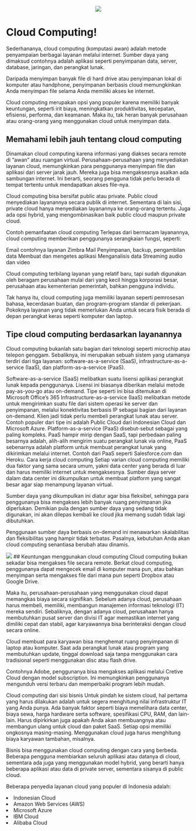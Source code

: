<p align="center"><img src="https://drive.google.com/uc?export=view&id=1EpUxs4Owpi5VwIa9m70mRLFJee6CDDly"></p>


# Cloud Computing!
Sederhananya, cloud computing (komputasi awan) adalah metode penyampaian berbagai layanan melalui internet. Sumber daya yang dimaksud contohnya adalah aplikasi seperti penyimpanan data, server, database, jaringan, dan perangkat lunak.

Daripada menyimpan banyak file di hard drive atau penyimpanan lokal di komputer atau handphone, penyimpanan berbasis cloud memungkinkan Anda menyimpan file selama Anda memiliki akses ke internet.

Cloud computing merupakan opsi yang populer karena memiliki banyak keuntungan, seperti irit biaya, meningkatkan produktivitas, kecepatan, efisiensi, performa, dan keamanan. Maka itu, tak heran banyak perusahaan atau orang-orang yang menggunakan cloud untuk menyimpan data.

## Memahami lebih jauh tentang cloud computing
Dinamakan cloud computing karena informasi yang diakses secara remote di “awan” atau ruangan virtual. Perusahaan-perusahaan yang menyediakan layanan cloud, memungkinkan para penggunanya menyimpan file dan aplikasi dari server jarak jauh. Mereka juga bisa mengaksesnya asalkan ada sambungan internet. Ini berarti, seorang pengguna tidak perlu berada di tempat tertentu untuk mendapatkan akses file-nya.

Cloud computing bisa bersifat public atau private. Public cloud menyediakan layanannya secara publik di internet. Sementara di lain sisi, private cloud hanya menyediakan layanannya ke orang-orang tertentu. Juga ada opsi hybrid, yang mengombinasikan baik public cloud maupun private cloud.

Contoh pemanfaatan cloud computing
Terlepas dari bermacam layanannya, cloud computing memberikan penggunanya serangkaian fungsi, seperti:

Email contohnya layanan Zimbra Mail
Penyimpanan, backup, pengambilan data
Membuat dan mengetes aplikasi
Menganalisis data
Streaming audio dan video

Cloud computing terbilang layanan yang relatif baru, tapi sudah digunakan oleh beragam perusahaan mulai dari yang kecil hingga korporasi besar, perusahaan atau kementerian pemerintah, bahkan pengguna individu.

Tak hanya itu, cloud computing juga memiliki layanan seperti pemrosesan bahasa, kecerdasan buatan, dan program-program standar di pekerjaan. Pokoknya layanan yang tidak memerlukan Anda untuk secara fisik berada di depan perangkat keras seperti komputer dan laptop.  

## Tipe cloud computing berdasarkan layanannya
Cloud computing bukanlah satu bagian dari teknologi seperti microchip atau telepon genggam. Sebaliknya, ini merupakan sebuah sistem yang utamanya terdiri dari tiga layanan: software-as-a-service (SaaS), infrastructure-as-a-service (IaaS), dan platform-as-a-service (PaaS).

Software-as-a-service (SaaS) melibatkan suatu lisensi aplikasi perangkat lunak kepada penggunanya. Lisensi ini biasanya diberikan melalui metode pay-as-you-go atau on-demand. Tipe seperti ini bisa ditemukan di Microsoft Office’s 365
Infrastructure-as-a-service (IaaS) melibatkan metode untuk mengirimkan suatu file dari sistem operasi ke server dan penyimpanan, melalui konektivitas berbasis IP sebagai bagian dari layanan on-demand. Klien jadi tidak perlu membeli perangkat lunak atau server. Contoh populer dari tipe ini adalah Public Cloud dari Indonesian Cloud dan Microsoft Azure.
Platform-as-a-service (PaaS) disebut-sebut sebagai yang paling kompleks. PaaS hampir mirip dengan SaaS, tapi perbedaan paling besarnya adalah, alih-alih mengirim suatu perangkat lunak via online, PaaS sebenarnya adalah platform untuk membuat perangkat lunak yang dikirimkan melalui internet. Contoh dari PaaS seperti Salesforce.com dan Heroku.
Cara kerja cloud computing
Setiap varian cloud computing memiliki dua faktor yang sama secara umum, yakni data center yang berada di luar dan harus memiliki internet untuk mengaksesnya. Sumber daya server dalam data center ini dikumpulkan untuk membuat platform yang sangat besar agar siap menampung layanan virtual.

Sumber daya yang dikumpulkan ini diatur agar bisa fleksibel, sehingga para penggunanya bisa mengakses lebih banyak ruang penyimpanan jika diperlukan. Demikian pula dengan sumber daya yang sedang tidak digunakan, ini akan dilepas kembali ke cloud jika memang sudah tidak lagi dibutuhkan.

Penggunaan sumber daya berbasis on-demand ini menawarkan skalabilitas dan fleksibilitas yang hampir tidak terbatas. Pasalnya, kebutuhan Anda akan cloud computing senantiasa berubah atau dinamis.

<img src="https://drive.google.com/uc?export=view&id= (masukan id tersebut)">
## Keuntungan menggunakan cloud computing
Cloud computing bukan sekadar bisa mengakses file secara remote. Berkat cloud computing, penggunanya dapat mengecek email di komputer mana pun, atau bahkan menyimpan serta mengakses file dari mana pun seperti Dropbox atau Google Drive.

Maka itu, perusahaan-perusahaan yang menggunakan cloud dapat memangkas biaya secara signifikan. Sebelum adanya cloud, perusahaan harus membeli, memiliki, membangun manajemen informasi teknologi (IT) mereka sendiri. Sebaliknya, dengan adanya cloud, perusahaan hanya membutuhkan pusat server dan divisi IT agar memastikan internet yang dimiliki cepat dan stabil, agar karyawannya bisa berinteraksi dengan cloud secara online.

Cloud membuat para karyawan bisa menghemat ruang penyimpanan di laptop atau komputer. Saat ada perangkat lunak atau program yang membutuhkan update, tinggal download saja tanpa menggunakan cara tradisional seperti menggunakan disc atau flash drive. 

Contohnya Adobe, penggunanya bisa mengakses aplikasi melalui Cretive Cloud dengan model subscription. Ini memungkinkan penggunanya mengunduh versi terbaru dan memperbaiki program lebih mudah.

Cloud computing dari sisi bisnis
Untuk pindah ke sistem cloud, hal pertama yang harus dilakukan adalah untuk segera menghitung nilai infrastruktur IT yang Anda punya. Ada banyak faktor seperti biaya memelihara data center, biaya sewa, harga hardware serta software, spesifikasi CPU, RAM, dan lain-lain. Harus dipirkirkan juga apakah Anda akan membuangnya atau membangun ulang untuk cloud dan paket SaaS. Setiap opsi memiliki ongkosnya masing-masing. Menggunakan cloud juga harus menghitung biaya karyawan tambahan, misalnya.  

Bisnis bisa menggunakan cloud computing dengan cara yang berbeda. Beberapa pengguna membiarkan seluruh aplikasi atau datanya di cloud, sementara ada juga yang menggunakan model hybrid, yang berarti hanya beberapa aplikasi atau data di private server, sementara sisanya di public cloud.

Beberapa penyedia layanan cloud yang populer di Indonesia adalah:

  <li>Indonesian Cloud</li>
  <li>Amazon Web Services (AWS)</li>
  <li>Microsoft Azure</li>
  <li>IBM Cloud</li>
  <li>Alibaba Cloud</li>


